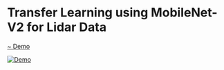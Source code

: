 # Transfer Learning using MobileNet-V2 for Lidar Data

[~ Demo](https://youtu.be/e1VtSJTLKzY)

[![ Demo ](https://encrypted-tbn0.gstatic.com/images?q=tbn:ANd9GcTiRByT9BRJiDVEE6NcL7-19LkR8DTwoKNn2A&usqp=CAU)](https://youtu.be/e1VtSJTLKzY)
